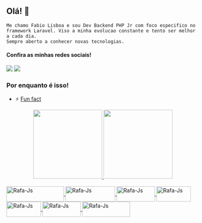 ## Olá! 👋
    Me chamo Fabio Lisboa e sou Dev Backend PHP Jr com foco especifico no framework Laravel. Viso a minha evolucao constante e tento ser melhor a cada dia. 
    Sempre aberto a conhecer novas tecnologias.
    
    
#### Confira as minhas redes sociais!
<div> 
  <a href="https://www.linkedin.com/in/f%C3%A1bio-lisboa-b86027120/" target="_blank"><img src="https://img.shields.io/badge/-LinkedIn-%230077B5?style=for-the-badge&logo=linkedin&logoColor=white" target="_blank"></a>  
 <a href="https://twitter.com/_FalliS_" target="_blank"><img src="https://img.shields.io/badge/Twitter-1DA1F2?style=for-the-badge&logo=twitter&logoColor=white"></a>  
</div>

### Por enquanto é isso! 
- ⚡ [Fun fact](https://www.youtube.com/watch?v=dQw4w9WgXcQ)

<div align="center">
  <a href="https://github.com/lisboadivalu">
  <img height="180em" src="https://github-readme-stats.vercel.app/api?username=lisboadivalu&show_icons=true&theme=github_dark&include_all_commits=true&count_private=true"/>
  <img height="180em" src="https://github-readme-stats.vercel.app/api/top-langs/?username=lisboadivalu&layout=compact&langs_count=7&theme=github_dark"/>
</div>

<div style="display: inline_block"><br>
  <img align="center" alt="Rafa-Js" height="40" width="150" border-radius="50%"
       src="https://img.shields.io/badge/JavaScript-323330?style=for-the-badge&logo=javascript&logoColor=F7DF1E">
  <img align="center" alt="Rafa-Js" height="40" width="130" border-radius="50%"
       src="https://img.shields.io/badge/TypeScript-007ACC?style=for-the-badge&logo=typescript&logoColor=white">
  <img align="center" alt="Rafa-Js" height="40" width="100" border-radius="50%"
       src="https://img.shields.io/badge/HTML5-E34F26?style=for-the-badge&logo=html5&logoColor=white">
  <img align="center" alt="Rafa-Js" height="40" width="90" border-radius="50%"
       src="https://img.shields.io/badge/Sass-CC6699?style=for-the-badge&logo=sass&logoColor=white">
  <img align="center" alt="Rafa-Js" height="40" width="90" border-radius="50%"
       src="https://img.shields.io/badge/Java-ED8B00?style=for-the-badge&logo=java&logoColor=white">
  <img align="center" alt="Rafa-Js" height="40" width="100" border-radius="50%"
       src="https://img.shields.io/badge/React-20232A?style=for-the-badge&logo=react&logoColor=61DAFB">
 <img align="center" alt="Rafa-Js" height="40" width="125" border-radius="50%"
       src="https://img.shields.io/badge/Angular-DD0031?style=for-the-badge&logo=angular&logoColor=white"> 

</div>
